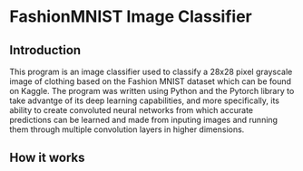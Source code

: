 # FashionMNIST Image Classifier
## Introduction
This program is an image classifier used to classify a 28x28 pixel grayscale image of clothing based on the Fashion MNIST dataset which can be found on Kaggle. The program was written using Python and the Pytorch library to take advantge of its deep learning capabilities, and more specifically, its ability to create convoluted neural networks from which accurate predictions can be learned and made from inputing images and running them through multiple convolution layers in higher dimensions.

## How it works

